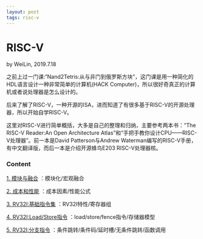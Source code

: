 ```yaml
---
layout: post
tags: risc-v
---
```


# RISC-V
by WeiLin, 2019.7.18

之前上过一门课:“Nand2Tetris:从与非门到俄罗斯方块”，这门课是用一种简化的HDL语言设计一种非常简单的计算机(HACK Computer)，所以很好奇真正的计算机或者说处理器是怎么设计的。

后来了解了RISC-V，一种开源的ISA，进而知道了有很多基于RISC-V的开源处理器，所以开始自学RISC-V。

这里对RISC-V进行简单概括，大多是自己的整理和归纳，主要参考两本书：“The RISC-V Reader:An Open Architecture Atlas”和“手把手教你设计CPU——RISC-V处理器”。前一本是David Patterson与Andrew Waterman编写的RISC-V手册，有中文翻译版，而后一本是介绍开源蜂鸟E203 RISC-V处理器核。

### Content

[1. 模块与融合](./risc01.html)
：模块化/宏观融合

[2. 成本和性能](./risc02.html)
：成本因素/性能公式

[3. RV32I:基础指令集](./risc03.html)
：RV32I特性/寄存器组

[4. RV32I:Load/Store指令](./risc04.html)
：load/store/fence指令/存储器模型

[5. RV32I:分支指令](./risc05.html)
：条件跳转/条件码/延时槽/无条件跳转/函数调用
